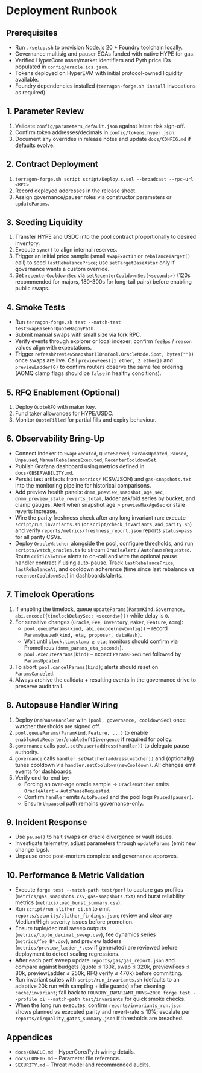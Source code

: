 # Deployment Runbook

## Prerequisites
- Run `./setup.sh` to provision Node.js 20 + Foundry toolchain locally.
- Governance multisig and pauser EOAs funded with native HYPE for gas.
- Verified HyperCore asset/market identifiers and Pyth price IDs populated in `config/oracle.ids.json`.
- Tokens deployed on HyperEVM with initial protocol-owned liquidity available.
- Foundry dependencies installed (`terragon-forge.sh install` invocations as required).

## 1. Parameter Review
1. Validate `config/parameters_default.json` against latest risk sign-off.
2. Confirm token addresses/decimals in `config/tokens.hyper.json`.
3. Document any overrides in release notes and update `docs/CONFIG.md` if defaults evolve.

## 2. Contract Deployment
1. `terragon-forge.sh script script/Deploy.s.sol --broadcast --rpc-url <RPC>`
2. Record deployed addresses in the release sheet.
3. Assign governance/pauser roles via constructor parameters or `updateParams`.

## 3. Seeding Liquidity
1. Transfer HYPE and USDC into the pool contract proportionally to desired inventory.
2. Execute `sync()` to align internal reserves.
3. Trigger an initial price sample (small `swapExactIn` or `rebalanceTarget()` call) to seed `lastRebalancePrice`; use `setTargetBaseXstar` only if governance wants a custom override.
4. Set `recenterCooldownSec` via `setRecenterCooldownSec(<seconds>)` (120s recommended for majors, 180-300s for long-tail pairs) before enabling public swaps.

## 4. Smoke Tests
- Run `terragon-forge.sh test --match-test testSwapBaseForQuoteHappyPath`.
- Submit manual swaps with small size via fork RPC.
- Verify events through explorer or local indexer; confirm `feeBps` / `reason` values align with expectations.
- Trigger `refreshPreviewSnapshot(IDnmPool.OracleMode.Spot, bytes(""))` once swaps are live. Call `previewFees([1 ether, 2 ether])` and `previewLadder(0)` to confirm routers observe the same fee ordering (AOMQ clamp flags should be `false` in healthy conditions).

## 5. RFQ Enablement (Optional)
1. Deploy `QuoteRFQ` with maker key.
2. Fund taker allowances for HYPE/USDC.
3. Monitor `QuoteFilled` for partial fills and expiry behaviour.

## 6. Observability Bring-Up
- Connect indexer to `SwapExecuted`, `QuoteServed`, `ParamsUpdated`, `Paused`, `Unpaused`, `ManualRebalanceExecuted`, `RecenterCooldownSet`.
- Publish Grafana dashboard using metrics defined in `docs/OBSERVABILITY.md`.
- Persist test artifacts from `metrics/` (CSV/JSON) and `gas-snapshots.txt` into the monitoring pipeline for historical comparisons.
- Add preview health panels: `dnmm_preview_snapshot_age_sec`, `dnmm_preview_stale_reverts_total`, ladder ask/bid series by bucket, and clamp gauges. Alert when snapshot age > `previewMaxAgeSec` or stale reverts increase.
- Wire the parity freshness check after any long invariant run: execute `script/run_invariants.sh` (or `script/check_invariants_and_parity.sh`) and verify `reports/metrics/freshness_report.json` reports `status=pass` for all parity CSVs.
- Deploy `OracleWatcher` alongside the pool, configure thresholds, and run `scripts/watch_oracles.ts` to stream `OracleAlert` / `AutoPauseRequested`. Route `critical=true` alerts to on-call and wire the optional pause handler contract if using auto-pause. Track `lastRebalancePrice`, `lastRebalanceAt`, and cooldown adherence (time since last rebalance vs `recenterCooldownSec`) in dashboards/alerts.

## 7. Timelock Operations
1. If enabling the timelock, queue `updateParams(ParamKind.Governance, abi.encode({timelockDelaySec: <seconds>}))` while delay is `0`.
2. For sensitive changes (`Oracle`, `Fee`, `Inventory`, `Maker`, `Feature`, `Aomq`):
   - `pool.queueParams(kind, abi.encode(newConfig))` – record `ParamsQueued(kind, eta, proposer, dataHash)`.
   - Wait until `block.timestamp ≥ eta`; monitors should confirm via Prometheus (`dnmm_params_eta_seconds`).
   - `pool.executeParams(kind)` – expect `ParamsExecuted` followed by `ParamsUpdated`.
3. To abort: `pool.cancelParams(kind)`; alerts should reset on `ParamsCanceled`.
4. Always archive the calldata + resulting events in the governance drive to preserve audit trail.

## 8. Autopause Handler Wiring
1. Deploy `DnmPauseHandler` with `(pool, governance, cooldownSec)` once watcher thresholds are signed off.
2. `pool.queueParams(ParamKind.Feature, ...)` to enable `enableAutoRecenter`/`enableSoftDivergence` if required for policy.
3. `governance` calls `pool.setPauser(address(handler))` to delegate pause authority.
4. `governance` calls `handler.setWatcher(address(watcher))` and (optionally) tunes cooldown via `handler.setCooldown(newCooldown)`. All changes emit events for dashboards.
5. Verify end-to-end by:
   - Forcing an over-age oracle sample → `OracleWatcher` emits `OracleAlert` + `AutoPauseRequested`.
   - Confirm `handler` emits `AutoPaused` and the pool logs `Paused(pauser)`.
   - Ensure `Unpaused` path remains governance-only.

## 9. Incident Response
- Use `pause()` to halt swaps on oracle divergence or vault issues.
- Investigate telemetry, adjust parameters through `updateParams` (emit new change logs).
- Unpause once post-mortem complete and governance approves.

## 10. Performance & Metric Validation
- Execute `forge test --match-path test/perf` to capture gas profiles (`metrics/gas_snapshots.csv`, `gas-snapshots.txt`) and burst reliability metrics (`metrics/load_burst_summary.csv`).
- Run `script/run_slither_ci.sh` to emit `reports/security/slither_findings.json`; review and clear any Medium/High severity issues before promotion.
- Ensure tuple/decimal sweep outputs (`metrics/tuple_decimal_sweep.csv`), fee dynamics series (`metrics/fee_B*.csv`), and preview ladders (`metrics/preview_ladder_*.csv` if generated) are reviewed before deployment to detect scaling regressions.
- After each perf sweep update `reports/gas/gas_report.json` and compare against budgets (quote ≤ 130k, swap ≤ 320k, previewFees ≤ 80k, previewLadder ≤ 250k, RFQ verify ≤ 470k) before committing.
- Run invariant suites with `script/run_invariants.sh` (defaults to an adaptive 20k run with sampling + idle guards) after cleaning `cache/invariant`; fall back to `FOUNDRY_INVARIANT_RUNS=2000 forge test --profile ci --match-path test/invariants` for quick smoke checks.
- When the long run executes, confirm `reports/invariants_run.json` shows planned vs executed parity and revert-rate ≤ 10%; escalate per `reports/ci/quality_gates_summary.json` if thresholds are breached.

## Appendices
- `docs/ORACLE.md` – HyperCore/Pyth wiring details.
- `docs/CONFIG.md` – Parameter file reference.
- `SECURITY.md` – Threat model and recommended audits.
